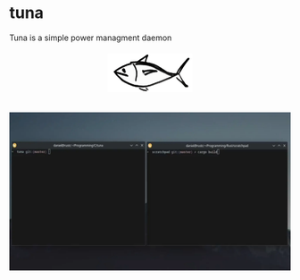# tuna
Tuna is a simple power managment daemon

<h6 align="center">
  <img src="assets/logo.png" width=30%/>
</h6>

![video example](assets/example.webp)
